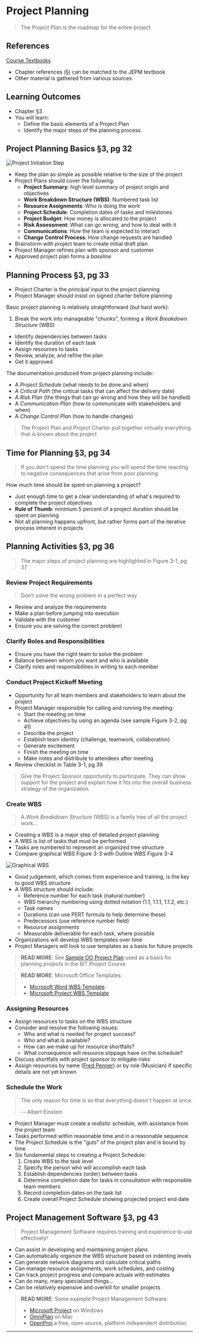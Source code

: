 # Project Planning #

> The _Project Plan_ is the roadmap for the entire project
> 

## References ##

[Course Textbooks](textbooks.md)

- Chapter references (&sect;) can be matched to the JEPM textbook
- Other material is gathered from various sources

## Learning Outcomes ##

- Chapter &sect;3
- You will learn:
	- Define the basic elements of a Project Plan
	- Identify the major steps of the planning process
	
## Project Planning Basics &sect;3, pg 32 ##

![Project Initiation Step][4steps-pm-plan]

- Keep the plan as simple as possible relative to the size of the project
- Project Plans should cover the following:
	* __Project Summary__: high level summary of project origin and objectives
	* __Work Breakdown Structure (WBS)__: Numbered task list
	* __Resource Assignments__: Who is doing the work
	* __Project Schedule__: Completion dates of tasks and milestones
	* __Project Budget__: How money is allocated to the project
	* __Risk Assessment__: What can go wrong, and how to deal with it
	* __Communications__: How the team is expected to interact
	* __Change Control Process__: How change requests are handled
- Brainstorm with project team to create initial draft plan
- Project Manager refines plan with sponsor and customer
- Approved project plan forms a _baseline_

## Planning Process &sect;3, pg 33 ##

- Project Charter is the principal input to the project planning
- Project Manager should insist on signed charter before planning

Basic project planning is relatively straightforward (but hard work):

1. Break the work into manageable "chunks", forming a _Work Breakdown Structure_ (WBS)
- Identify dependencies between tasks
- Identify the duration of each task
- Assign resources to tasks
- Review, analyze, and refine the plan
- Get it approved

The documentation produced from project planning include:

- A _Project Schedule_ (what needs to be done and when)
- A _Critical Path_  (the critical tasks that can affect the delivery date)
- A _Risk Plan_ (the things that can go wrong and how they will be handled)
- A _Communication Plan_ (how to communicate with stakeholders and when)
- A _Change Control Plan_ (how to handle changes)

> The Project Plan and Project Charter pull together virtually everything that is known about the project
> 

## Time for Planning &sect;3, pg 34 ##

> If you don't spend the time planning you will spend the time reacting to negative consequences that arise from poor planning
> 

How much time should be spent on planning a project?

- Just enough time to get a clear understanding of what's required to complete the project objectives
- __Rule of Thumb__: minimum 5 percent of a project duration should be spent on planning
- Not all planning happens upfront, but rather forms part of the iterative process inherent in projects

## Planning Activities &sect;3, pg 36 ##

> The major steps of project planning are highlighted in Figure 3-1, pg 37
> 

### Review Project Requirements ###

> Don't solve the wrong problem in a perfect way
> 

- Review and analyze the requirements
- Make a plan before jumping into execution
- Validate with the customer
- Ensure you are solving the correct problem!

### Clarify Roles and Responsibilities ###

- Ensure you have the right team to solve the problem
- Balance between whom you want and who is available
- Clarify roles and responsibilities in writing to each member

### Conduct Project Kickoff Meeting ###

- Opportunity for all team members and stakeholders to learn about the project
- Project Manager responsible for calling and running the meeting:
	* Start the meeting on time
	* Achieve objectives by using an agenda (see sample Figure 3-2, pg 41)
	* Describe the project
	* Establish team identity (challenge, teamwork, collaboration)
	* Generate excitement
	* Finish the meeting on time
	* Make notes and distribute to attendees after meeting
- Review checklist in Table 3-1, pg 39

> Give the Project Sponsor opportunity to participate. They can show support for the project and explain how it fits into the overall business strategy of the organization.
> 

### Create WBS ###

> A _Work Breakdown Structure_ (WBS) is a family tree of all the project work...
> 

- Creating a WBS is a major step of detailed project planning
- A WBS is list of tasks that must be performed
- Tasks are numbered to represent an organized tree structure
- Compare graphical WBS Figure 3-3 with Outline WBS Figure 3-4

![Graphical WBS][wbs-fig3-3]

- Good judgement, which comes from experience and training, is the key to good WBS structure
- A WBS structure should include:
	- Reference number for each task (natural number) 
	- WBS hierarchy numbering using dotted notation (1.1, 1.1.1, 1.1.2, etc.)
	- Task names
	- Durations (can use PERT formula to help determine these)
	- Predecessors (use reference number field)
	- Resource assignments
	- Measurable deliverable for each task, where possible
- Organizations will develop WBS templates over time
- Project Managers will look to use templates as a basis for future projects

> __READ MORE__: See [Sample OO Project Plan][ootemplate] used as a basis for planning projects in the BIT Project Course
> 

> __READ MORE__: Microsoft Office Templates
> 
> 	- [Microsoft Word WBS Template][ms-word-wbs]
>	- [Microsoft Project WBS Template][ms-proj-wbs]

### Assigning Resources ###

- Assign resources to tasks on the WBS structure
- Consider and resolve the following issues:
	- Who and what is needed for project success?
	- Who and what is available?
	- How can we make up for resource shortfalls?
	- What consequence will resource slippage have on the schedule?
- Discuss shortfalls with project sponsor to mitigate risks
- Assign resources by name ([Fred Penner][fredpenner]) or by role (Musician) if specific details are not yet known

### Schedule the Work ###

> The only reason for time is so that everything doesn't happen at once.
> 
> 	-- Albert Einstein

- Project Manager must create a _realistic_ schedule, with assistance from the project team
- Tasks performed within reasonable time and in a reasonable sequence
- The Project Schedule is the "guts" of the project plan and is bound by time
- Six fundamental steps to creating a Project Schedule:
	1. Create WBS to the task level
	2. Specify the person who will accomplish each task
	3. Establish dependencies (order) between tasks
	4. Determine completion date for tasks in consultation with responsible team members
	5. Record completion dates on the task list
	6. Create overall Project Schedule showing projected project end date

## Project Management Software &sect;3, pg 43 ##

> Project Management Software requires training and experience to use effectively!
> 

- Can assist in developing and maintaining project plans
- Can automatically organize the WBS structure based on indenting levels
- Can generate network diagrams and calculate critical paths
- Can manage resource assignments, work schedules, and costing
- Can track project progress and compare actuals with estimates
- Can do many, many specialized things...
- Can be relatively expensive and overkill for smaller projects

> __READ MORE__: Some example Project Management Software:
> 
>	- [Microsoft Project][msproject] on Windows
>	- [OmniPlan][omniplan] on Mac
>	- [OpenProj][openproj] a free, open source, platform independent distribution

---

[4steps-pm-plan]: https://s3-us-west-2.amazonaws.com/oosa-wiki/uploads/images/4steps-pm-plan.png

[wbs-fig3-3]: https://s3-us-west-2.amazonaws.com/oosa-wiki/uploads/images/WBS-ex.png

[ootemplate]: https://s3-us-west-2.amazonaws.com/oosa-wiki/uploads/documents/OO_Project_Template.xlsx

[ms-word-wbs]: http://office.microsoft.com/en-ca/templates/work-breakdown-structure-TC001141726.aspx

[ms-proj-wbs]: http://office.microsoft.com/en-ca/templates/work-breakdown-structure-TC103360093.aspx

[msproject]: http://products.office.com/en-CA/project/project-professional-2013-desktop-software

[omniplan]: http://www.omnigroup.com/omniplan

[openproj]: http://sourceforge.net/projects/openproj

[fredpenner]: http://www.fredpenner.com
